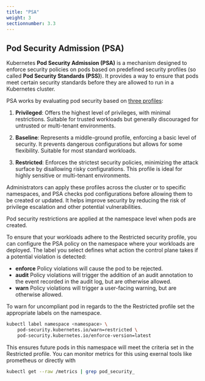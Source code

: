 ```yaml
---
title: "PSA"
weight: 3
sectionnumber: 3.3
---
```



## Pod Security Admission (PSA)

Kubernetes **Pod Security Admission (PSA)** is a mechanism designed to enforce security policies on pods based on predefined security profiles (so called **Pod Security Standards (PSS)**). It provides a way to ensure that pods meet certain security standards before they are allowed to run in a Kubernetes cluster.

PSA works by evaluating pod security based on [three profiles](https://kubernetes.io/docs/concepts/security/pod-security-standards/):

1. **Privileged**: Offers the highest level of privileges, with minimal restrictions. Suitable for trusted workloads but generally discouraged for untrusted or multi-tenant environments.
  
2. **Baseline**: Represents a middle-ground profile, enforcing a basic level of security. It prevents dangerous configurations but allows for some flexibility. Suitable for most standard workloads.
  
3. **Restricted**: Enforces the strictest security policies, minimizing the attack surface by disallowing risky configurations. This profile is ideal for highly sensitive or multi-tenant environments.

Administrators can apply these profiles across the cluster or to specific namespaces, and PSA checks pod configurations before allowing them to be created or updated. It helps improve security by reducing the risk of privilege escalation and other potential vulnerabilities.

Pod security restrictions are applied at the namespace level when pods are created.

To ensure that your workloads adhere to the Restricted security profile, you can configure the PSA policy on the namespace where your workloads are deployed. The label you select defines what action the control plane takes if a potential violation is detected:

* **enforce** Policy violations will cause the pod to be rejected.
* **audit** Policy violations will trigger the addition of an audit annotation to the event recorded in the audit log, but are otherwise allowed.
* **warn** Policy violations will trigger a user-facing warning, but are otherwise allowed.

To warn for uncompliant pod in regards to the the Restricted profile set the appropriate labels on the namespace.

```bash
kubectl label namespace <namespace> \
    pod-security.kubernetes.io/warn=restricted \
    pod-security.kubernetes.io/enforce-version=latest

```

This ensures future pods in this namespace will meet the criteria set in the Restricted profile. You can monitor metrics for this using exernal tools like prometheus or directly with

```bash
kubectl get --raw /metrics | grep pod_security_
```
